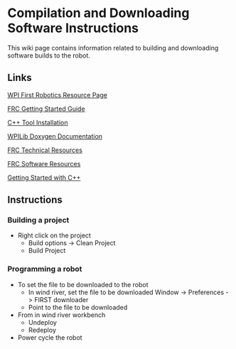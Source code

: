 # Compilation and Downloading Software Instructions
This wiki page contains information related to building and downloading software builds to the robot.

## Links
[WPI First Robotics Resource Page](http://first.wpi.edu/FRC/frccupdates.html)

[FRC Getting Started Guide](http://wpilib.screenstepslive.com/s/3120)

[C++ Tool Installation](http://wpilib.screenstepslive.com/s/3120/m/7913/l/79732-installing-the-c-development-tools)

[WPILib Doxygen Documentation](http://www.virtualroadside.com/WPILib/index.html)

[FRC Technical Resources](http://www.usfirst.org/roboticsprograms/frc/technical-resources)

[FRC Software Resources](http://www.usfirst.org/roboticsprograms/frc/softwareresources)

[Getting Started with C++](http://wpilib.screenstepslive.com/s/3120/m/7913)

## Instructions

### Building a project 
* Right click on the project 
    * Build options -> Clean Project 
    * Build Project 

### Programming a robot 
* To set the file to be downloaded to the robot 
    *  In wind river, set the file to be downloaded Window -> Preferences -> FIRST downloader 
    *  Point to the file to be downloaded 
* From in wind river workbench
    * Undeploy 
    * Redeploy 
* Power cycle the robot